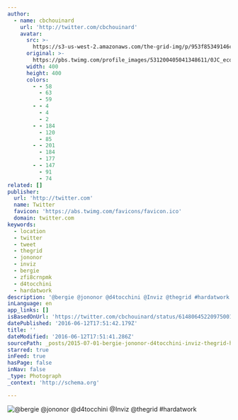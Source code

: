 ```yaml
---
author:
  - name: cbchouinard
    url: 'http://twitter.com/cbchouinard'
    avatar:
      src: >-
        https://s3-us-west-2.amazonaws.com/the-grid-img/p/953f85349146ca17d6eba580534638dfb9ec3839.jpg
      original: >-
        https://pbs.twimg.com/profile_images/531200405041348611/0JC_ecoj_bigger.jpeg
      width: 400
      height: 400
      colors:
        - - 58
          - 63
          - 59
        - - 4
          - 4
          - 2
        - - 184
          - 120
          - 85
        - - 201
          - 184
          - 177
        - - 147
          - 91
          - 74
related: []
publisher:
  url: 'http://twitter.com'
  name: Twitter
  favicon: 'https://abs.twimg.com/favicons/favicon.ico'
  domain: twitter.com
keywords:
  - location
  - twitter
  - tweet
  - thegrid
  - jononor
  - inviz
  - bergie
  - zfi8crnpmk
  - d4tocchini
  - hardatwork
description: '@bergie @jononor @d4tocchini @Inviz @thegrid #hardatwork'
inLanguage: en
app_links: []
isBasedOnUrl: 'https://twitter.com/cbchouinard/status/614806452209750017'
datePublished: '2016-06-12T17:51:42.179Z'
title: ''
dateModified: '2016-06-12T17:51:41.286Z'
sourcePath: _posts/2015-07-01-bergie-jononor-d4tocchini-inviz-thegrid-hardatwork.md
starred: true
inFeed: true
hasPage: false
inNav: false
_type: Photograph
_context: 'http://schema.org'

---
```

![&commat;bergie &commat;jononor &commat;d4tocchini &commat;Inviz &commat;thegrid &num;hardatwork](https://pbs.twimg.com/media/CIg7NfiUkAAI7m5.jpg:large)
